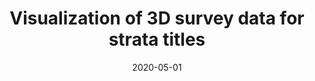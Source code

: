 ---
title: "Visualization of 3D survey data for strata titles"
collection: publications
permalink: /publication/2020-visualization-3dsurvey
date: 2020-05-01
venue: 'ISPRS International Journal of Geo-Information'
paperurl: 'https://www.mdpi.com/2220-9964/9/5/310/pdf'
link: 'https://www.mdpi.com/2220-9964/9/5/310'
citation: 'Trias Aditya, Dany Laksono, Febrian F Susanta, I Istarno, D Diyono, Didik Ariyanto. 2020. &quot;Visualization of 3D survey data for strata titles.&quot; <i>ISPRS International Journal of Geo-Information</i> ISPRS Int. J. Geo-Inf. 2020, 9(5), 310; https://doi.org/10.3390/ijgi9050310'
---